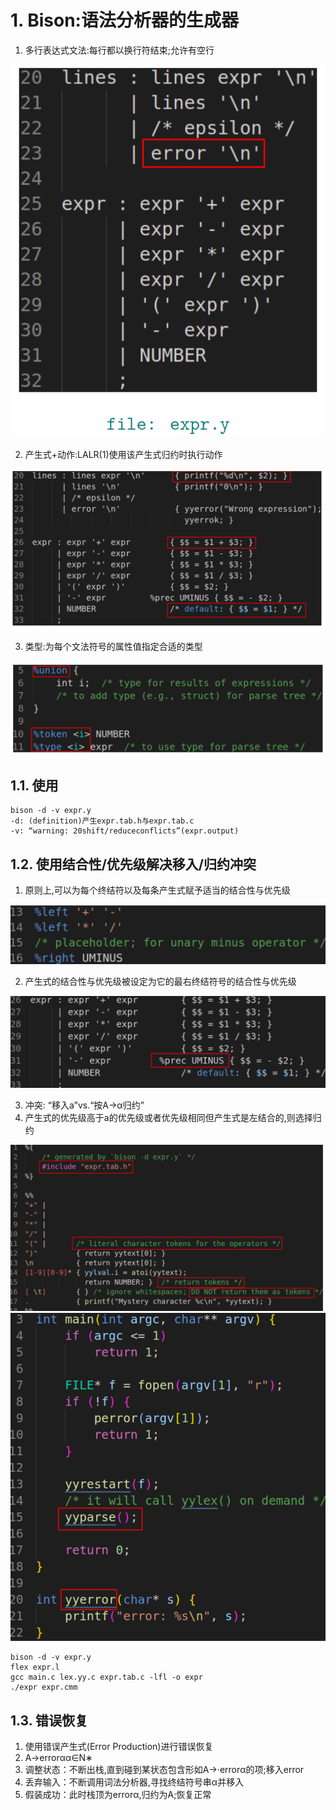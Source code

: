 # 1. Bison:语法分析器的生成器

1. 多行表达式文法:每行都以换行符结束;允许有空行

![](img/lec3/80.png)

2. 产生式+动作:LALR(1)使用该产生式归约时执行动作

![](img/lec3/81.png)

3. 类型:为每个文法符号的属性值指定合适的类型

![](img/lec3/82.png)

## 1.1. 使用
```
bison -d -v expr.y
-d: (definition)产生expr.tab.h与expr.tab.c
-v: “warning: 20shift/reduceconflicts”(expr.output)
```

## 1.2. 使用结合性/优先级解决移入/归约冲突
1. 原则上,可以为每个终结符以及每条产生式赋予适当的结合性与优先级

![](img/lec3/83.png)

2. 产生式的结合性与优先级被设定为它的最右终结符号的结合性与优先级

![](img/lec3/84.png)

3. 冲突: “移入a”vs.“按A→α归约”
4. 产生式的优先级高于a的优先级或者优先级相同但产生式是左结合的,则选择归约

![](img/lec3/85.png)
![](img/lec3/86.png)

```
bison -d -v expr.y
flex expr.l
gcc main.c lex.yy.c expr.tab.c -lfl -o expr
./expr expr.cmm
```

## 1.3. 错误恢复
1. 使用错误产生式(Error Production)进行错误恢复
2. A→errorαα∈N∗
3. 调整状态：不断出栈,直到碰到某状态包含形如A→·errorα的项;移入error
4. 丢弃输入：不断调用词法分析器,寻找终结符号串α并移入
5. 假装成功：此时栈顶为errorα,归约为A;恢复正常
